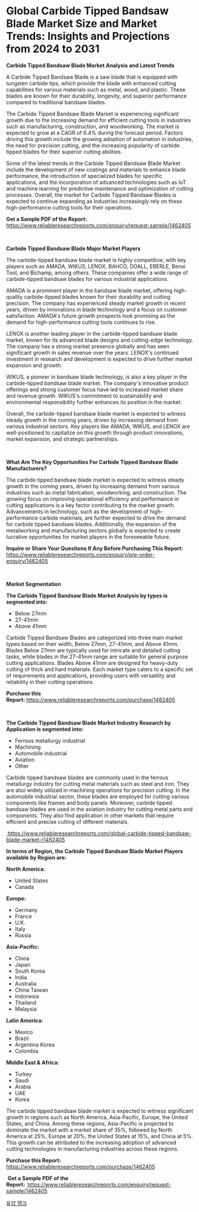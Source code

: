 <p><h1>Global Carbide Tipped Bandsaw Blade Market Size and Market Trends: Insights and Projections from 2024 to 2031</h1></p><p><strong>Carbide Tipped Bandsaw Blade Market Analysis and Latest Trends</strong></p>
<p><p>A Carbide Tipped Bandsaw Blade is a saw blade that is equipped with tungsten carbide tips, which provide the blade with enhanced cutting capabilities for various materials such as metal, wood, and plastic. These blades are known for their durability, longevity, and superior performance compared to traditional bandsaw blades.</p><p>The Carbide Tipped Bandsaw Blade Market is experiencing significant growth due to the increasing demand for efficient cutting tools in industries such as manufacturing, construction, and woodworking. The market is expected to grow at a CAGR of 6.4% during the forecast period. Factors driving this growth include the growing adoption of automation in industries, the need for precision cutting, and the increasing popularity of carbide tipped blades for their superior cutting abilities.</p><p>Some of the latest trends in the Carbide Tipped Bandsaw Blade Market include the development of new coatings and materials to enhance blade performance, the introduction of specialized blades for specific applications, and the incorporation of advanced technologies such as IoT and machine learning for predictive maintenance and optimization of cutting processes. Overall, the market for Carbide Tipped Bandsaw Blades is expected to continue expanding as industries increasingly rely on these high-performance cutting tools for their operations.</p></p>
<p><strong>Get a Sample PDF of the Report:&nbsp;</strong> <a href="https://www.reliableresearchreports.com/enquiry/request-sample/1462405">https://www.reliableresearchreports.com/enquiry/request-sample/1462405</a></p>
<p>&nbsp;</p>
<p><strong>Carbide Tipped Bandsaw Blade Major Market Players</strong></p>
<p><p>The carbide-tipped bandsaw blade market is highly competitive, with key players such as AMADA, WIKUS, LENOX, BAHCO, DOALL, EBERLE, Benxi Tool, and Bichamp, among others. These companies offer a wide range of carbide-tipped bandsaw blades for various industrial applications.</p><p>AMADA is a prominent player in the bandsaw blade market, offering high-quality carbide-tipped blades known for their durability and cutting precision. The company has experienced steady market growth in recent years, driven by innovations in blade technology and a focus on customer satisfaction. AMADA's future growth prospects look promising as the demand for high-performance cutting tools continues to rise.</p><p>LENOX is another leading player in the carbide-tipped bandsaw blade market, known for its advanced blade designs and cutting-edge technology. The company has a strong market presence globally and has seen significant growth in sales revenue over the years. LENOX's continued investment in research and development is expected to drive further market expansion and growth.</p><p>WIKUS, a pioneer in bandsaw blade technology, is also a key player in the carbide-tipped bandsaw blade market. The company's innovative product offerings and strong customer focus have led to increased market share and revenue growth. WIKUS's commitment to sustainability and environmental responsibility further enhances its position in the market.</p><p>Overall, the carbide-tipped bandsaw blade market is expected to witness steady growth in the coming years, driven by increasing demand from various industrial sectors. Key players like AMADA, WIKUS, and LENOX are well-positioned to capitalize on this growth through product innovations, market expansion, and strategic partnerships.</p></p>
<p>&nbsp;</p>
<p><strong>What Are The Key Opportunities For Carbide Tipped Bandsaw Blade Manufacturers?</strong></p>
<p><p>The carbide tipped bandsaw blade market is expected to witness steady growth in the coming years, driven by increasing demand from various industries such as metal fabrication, woodworking, and construction. The growing focus on improving operational efficiency and performance in cutting applications is a key factor contributing to the market growth. Advancements in technology, such as the development of high-performance carbide materials, are further expected to drive the demand for carbide tipped bandsaw blades. Additionally, the expansion of the metalworking and manufacturing sectors globally is expected to create lucrative opportunities for market players in the foreseeable future.</p></p>
<p><strong>Inquire or Share Your Questions If Any Before Purchasing This Report:</strong> <a href="https://www.reliableresearchreports.com/enquiry/pre-order-enquiry/1462405">https://www.reliableresearchreports.com/enquiry/pre-order-enquiry/1462405</a></p>
<p>&nbsp;</p>
<p><strong>Market Segmentation</strong></p>
<p><strong>The Carbide Tipped Bandsaw Blade Market Analysis by types is segmented into:</strong></p>
<p><ul><li>Below 27mm</li><li>27-41mm</li><li>Above 41mm</li></ul></p>
<p><p>Carbide Tipped Bandsaw Blades are categorized into three main market types based on their width; Below 27mm, 27-41mm, and Above 41mm. Blades Below 27mm are typically used for intricate and detailed cutting tasks, while blades in the 27-41mm range are suitable for general purpose cutting applications. Blades Above 41mm are designed for heavy-duty cutting of thick and hard materials. Each market type caters to a specific set of requirements and applications, providing users with versatility and reliability in their cutting operations.</p></p>
<p><strong>Purchase this Report:&nbsp;</strong><a href="https://www.reliableresearchreports.com/purchase/1462405">https://www.reliableresearchreports.com/purchase/1462405</a></p>
<p>&nbsp;</p>
<p><strong>The Carbide Tipped Bandsaw Blade Market Industry Research by Application is segmented into:</strong></p>
<p><ul><li>Ferrous metallurgy industrial</li><li>Machining</li><li>Automobile industrial</li><li>Aviation</li><li>Other</li></ul></p>
<p><p>Carbide tipped bandsaw blades are commonly used in the ferrous metallurgy industry for cutting metal materials such as steel and iron. They are also widely utilized in machining operations for precision cutting. In the automobile industrial sector, these blades are employed for cutting various components like frames and body panels. Moreover, carbide tipped bandsaw blades are used in the aviation industry for cutting metal parts and components. They also find application in other markets that require efficient and precise cutting of different materials.</p></p>
<p><a href="https://www.reliableresearchreports.com/global-carbide-tipped-bandsaw-blade-market-r1462405">&nbsp;https://www.reliableresearchreports.com/global-carbide-tipped-bandsaw-blade-market-r1462405</a></p>
<p><strong>In terms of Region, the Carbide Tipped Bandsaw Blade Market Players available by Region are:</strong></p>
<p>
    <p> <strong> North America: </strong>
        <ul>
            <li>United States</li>
            <li>Canada</li>
        </ul>
        </p> 
    <p> <strong> Europe: </strong>
        <ul>
            <li>Germany</li>
            <li>France</li>
            <li>U.K.</li>
            <li>Italy</li>
            <li>Russia</li>
        </ul>
        </p> 
    <p> <strong> Asia-Pacific: </strong>
        <ul>
            <li>China</li>
            <li>Japan</li>
            <li>South Korea</li>
            <li>India</li>
            <li>Australia</li>
            <li>China Taiwan</li>
            <li>Indonesia</li>
            <li>Thailand</li>
            <li>Malaysia</li>
        </ul>
        </p> 
    <p> <strong> Latin America: </strong>
        <ul>
            <li>Mexico</li>
            <li>Brazil</li>
            <li>Argentina Korea</li>
            <li>Colombia</li>
        </ul>
        </p> 
    <p> <strong> Middle East & Africa: </strong>
        <ul>
            <li>Turkey</li>
            <li>Saudi</li>
            <li>Arabia</li>
            <li>UAE</li>
            <li>Korea</li>
        </ul>
    </p>
    </p>
<p><p>The carbide tipped bandsaw blade market is expected to witness significant growth in regions such as North America, Asia-Pacific, Europe, the United States, and China. Among these regions, Asia-Pacific is projected to dominate the market with a market share of 35%, followed by North America at 25%, Europe at 20%, the United States at 15%, and China at 5%. This growth can be attributed to the increasing adoption of advanced cutting technologies in manufacturing industries across these regions.</p></p>
<p><strong>Purchase this Report: </strong><a href="https://www.reliableresearchreports.com/purchase/1462405">https://www.reliableresearchreports.com/purchase/1462405</a></p>
<p>&nbsp;<strong>Get a Sample PDF of the Report:&nbsp;&nbsp;</strong><a href="https://www.reliableresearchreports.com/enquiry/request-sample/1462405">https://www.reliableresearchreports.com/enquiry/request-sample/1462405</a></p>
<p><strong></strong></p>
<p><p><a href="https://github.com/crfsywufhm81415/Market-Research-Report-List-1/blob/main/626839628110.md">유압 탱크</a></p></p>